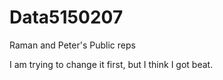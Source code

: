 # Data5150207
Raman and Peter's Public reps

I am trying to change it first, but I think I got beat.
